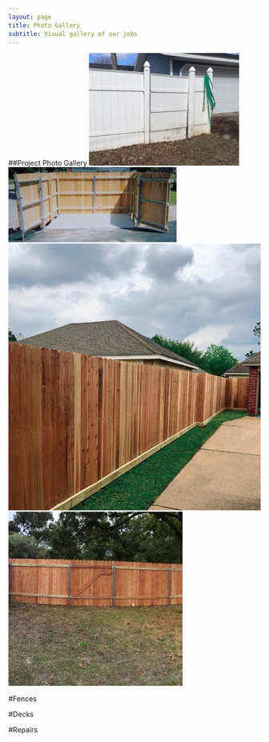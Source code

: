 ```yaml
---
layout: page
title: Photo Gallery
subtitle: Visual gallery of our jobs
---
```


##Project Photo Gallery
![Fence 1](/gallery/fencej1.jpg)  ![Fence 2](/gallery/fence2.jpeg)  ![Fence 3](/gallery/fencej3.jpg) ![Fence 4](/gallery/fence4.jpg)

#Fences


#Decks


#Repairs


